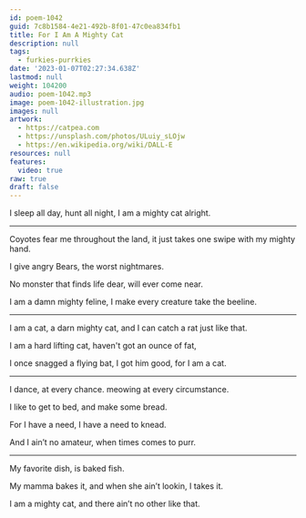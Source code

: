```yaml
---
id: poem-1042
guid: 7c8b1584-4e21-492b-8f01-47c0ea834fb1
title: For I Am A Mighty Cat
description: null
tags:
  - furkies-purrkies
date: '2023-01-07T02:27:34.638Z'
lastmod: null
weight: 104200
audio: poem-1042.mp3
image: poem-1042-illustration.jpg
images: null
artwork:
  - https://catpea.com
  - https://unsplash.com/photos/ULuiy_sLOjw
  - https://en.wikipedia.org/wiki/DALL-E
resources: null
features:
  video: true
raw: true
draft: false
---
```


I sleep all day, hunt all night,
I am a mighty cat alright.

---

Coyotes fear me throughout the land,
it just takes one swipe with my mighty hand.

I give angry Bears,
the worst nightmares.

No monster that finds life dear,
will ever come near.

I am a damn mighty feline,
I make every creature take the beeline.

---

I am a cat, a darn mighty cat,
and I can catch a rat just like that.

I am a hard lifting cat,
haven't got an ounce of fat,

I once snagged a flying bat,
I got him good, for I am a cat.

---

I dance, at every chance.
meowing at every circumstance.

I like to get to bed,
and make some bread.

For I have a need,
I have a need to knead.

And I ain’t no amateur,
when times comes to purr.

---

My favorite dish,
is baked fish.

My mamma bakes it,
and when she ain’t lookin, I takes it.

I am a mighty cat,
and there ain’t no other like that.
